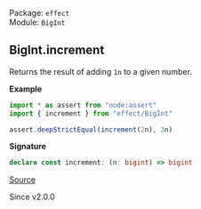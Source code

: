 Package: `effect`<br />
Module: `BigInt`<br />

## BigInt.increment

Returns the result of adding `1n` to a given number.

**Example**

```ts
import * as assert from "node:assert"
import { increment } from "effect/BigInt"

assert.deepStrictEqual(increment(2n), 3n)
```

**Signature**

```ts
declare const increment: (n: bigint) => bigint
```

[Source](https://github.com/Effect-TS/effect/tree/main/packages/effect/src/BigInt.ts#L164)

Since v2.0.0
